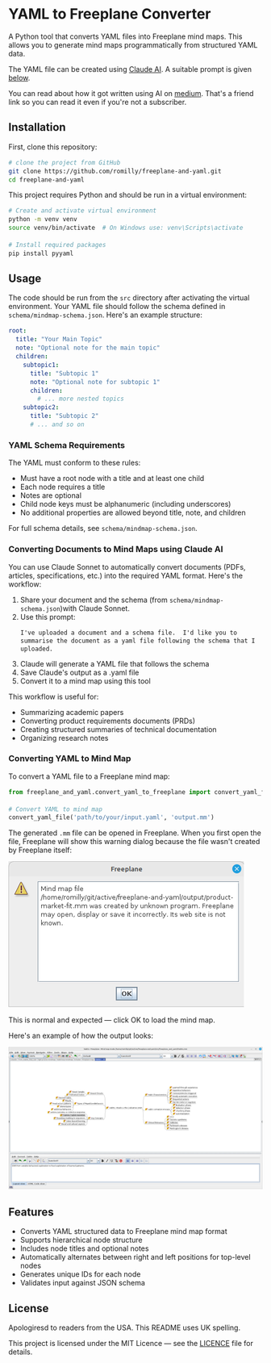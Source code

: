 # YAML to Freeplane Converter

A Python tool that converts YAML files into Freeplane mind maps. This allows you to generate mind maps programmatically from structured YAML data.

The YAML file can be created using [Claude AI](https://claude.ai/chat/). A suitable prompt is given [below](#converting-documents-to-mind-maps-using-claude-ai).

You can read about how it got written using AI on [medium](https://medium.com/@romillyc/build-your-own-mind-map-tools-with-ai-b193564f2464?sk=b353aa7d16d6412e4aae8f3eab0ec554).
That's a friend link so you can read it even if you're not a subscriber.

## Installation

First, clone this repository:

```bash
# clone the project from GitHub
git clone https://github.com/romilly/freeplane-and-yaml.git
cd freeplane-and-yaml
```

This project requires Python and should be run in a virtual environment:

```bash
# Create and activate virtual environment
python -m venv venv
source venv/bin/activate  # On Windows use: venv\Scripts\activate

# Install required packages
pip install pyyaml
```

## Usage

The code should be run from the `src` directory after activating the virtual environment. Your YAML file should follow the schema defined in `schema/mindmap-schema.json`. Here's an example structure:

```yaml
root:
  title: "Your Main Topic"
  note: "Optional note for the main topic"
  children:
    subtopic1:
      title: "Subtopic 1"
      note: "Optional note for subtopic 1"
      children:
        # ... more nested topics
    subtopic2:
      title: "Subtopic 2"
      # ... and so on
```

### YAML Schema Requirements

The YAML must conform to these rules:
- Must have a root node with a title and at least one child
- Each node requires a title
- Notes are optional
- Child node keys must be alphanumeric (including underscores)
- No additional properties are allowed beyond title, note, and children

For full schema details, see `schema/mindmap-schema.json`.

### Converting Documents to Mind Maps using Claude AI

You can use Claude Sonnet to automatically convert documents (PDFs, articles, specifications, etc.) into the required YAML format. Here's the workflow:

1. Share your document and the schema (from `schema/mindmap-schema.json`)with Claude Sonnet.
2. Use this prompt:
   ```
   I've uploaded a document and a schema file.  I'd like you to summarise the document as a yaml file following the schema that I uploaded.
   ```
3. Claude will generate a YAML file that follows the schema
4. Save Claude's output as a .yaml file
5. Convert it to a mind map using this tool

This workflow is useful for:
- Summarizing academic papers
- Converting product requirements documents (PRDs)
- Creating structured summaries of technical documentation
- Organizing research notes

### Converting YAML to Mind Map

To convert a YAML file to a Freeplane mind map:

```python
from freeplane_and_yaml.convert_yaml_to_freeplane import convert_yaml_file

# Convert YAML to mind map
convert_yaml_file('path/to/your/input.yaml', 'output.mm')
```

The generated `.mm` file can be opened in Freeplane. When you first open the file, Freeplane will show this warning dialog because the file wasn't created by Freeplane itself:

![Freeplane Warning Dialog](images/warning-dialog.png)

This is normal and expected — click OK to load the mind map.

Here's an example of how the output looks:

![Example Mind Map](images/Screenshot%20at%202025-02-12%2010-43-23.png)

## Features

- Converts YAML structured data to Freeplane mind map format
- Supports hierarchical node structure
- Includes node titles and optional notes
- Automatically alternates between right and left positions for top-level nodes
- Generates unique IDs for each node
- Validates input against JSON schema

## License

Apologiresd to readers from the USA. This README uses UK spelling.

This project is licensed under the MIT Licence — see the [LICENCE](LICENSE) file for details.
